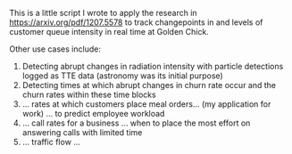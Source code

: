 This is a little script I wrote to apply the research in https://arxiv.org/pdf/1207.5578 to track changepoints in and levels of customer queue intensity in real time at Golden Chick. 

Other use cases include:

1) Detecting abrupt changes in radiation intensity with particle detections logged as TTE data (astronomy was its initial purpose)
2) Detecting times at which abrupt changes in churn rate occur and the churn rates within these time blocks
3) ... rates at which customers place meal orders... (my application for work) ... to predict employee workload
4) ... call rates for a business ... when to place the most effort on answering calls with limited time
5) ... traffic flow ... 
